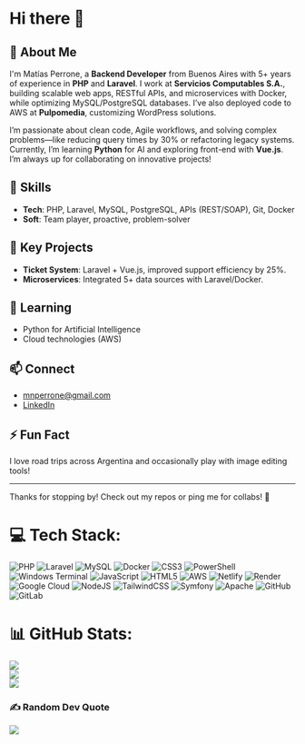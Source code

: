 # Hi there 👋

## 💫 About Me
I'm Matías Perrone, a **Backend Developer** from Buenos Aires with 5+ years of experience in **PHP** and **Laravel**. I work at **Servicios Computables S.A.**, building scalable web apps, RESTful APIs, and microservices with Docker, while optimizing MySQL/PostgreSQL databases. I’ve also deployed code to AWS at **Pulpomedia**, customizing WordPress solutions.

I’m passionate about clean code, Agile workflows, and solving complex problems—like reducing query times by 30% or refactoring legacy systems. Currently, I’m learning **Python** for AI and exploring front-end with **Vue.js**. I’m always up for collaborating on innovative projects!

## 🌟 Skills
- **Tech**: PHP, Laravel, MySQL, PostgreSQL, APIs (REST/SOAP), Git, Docker
- **Soft**: Team player, proactive, problem-solver

## 🔭 Key Projects
- **Ticket System**: Laravel + Vue.js, improved support efficiency by 25%.
- **Microservices**: Integrated 5+ data sources with Laravel/Docker.

## 🌱 Learning
- Python for Artificial Intelligence
- Cloud technologies (AWS)

## 📫 Connect
- [mnperrone@gmail.com](mailto:mnperrone@gmail.com)
- [LinkedIn](https://www.linkedin.com/in/matias-perrone/)

## ⚡ Fun Fact
I love road trips across Argentina and occasionally play with image editing tools!

---

Thanks for stopping by! Check out my repos or ping me for collabs! 🚀

# 💻 Tech Stack:
![PHP](https://img.shields.io/badge/php-%23777BB4.svg?style=for-the-badge&logo=php&logoColor=white) ![Laravel](https://img.shields.io/badge/laravel-%23FF2D20.svg?style=for-the-badge&logo=laravel&logoColor=white) ![MySQL](https://img.shields.io/badge/mysql-4479A1.svg?style=for-the-badge&logo=mysql&logoColor=white) ![Docker](https://img.shields.io/badge/docker-%230db7ed.svg?style=for-the-badge&logo=docker&logoColor=white) ![CSS3](https://img.shields.io/badge/css3-%231572B6.svg?style=for-the-badge&logo=css3&logoColor=white) ![PowerShell](https://img.shields.io/badge/PowerShell-%235391FE.svg?style=for-the-badge&logo=powershell&logoColor=white) ![Windows Terminal](https://img.shields.io/badge/Windows%20Terminal-%234D4D4D.svg?style=for-the-badge&logo=windows-terminal&logoColor=white) ![JavaScript](https://img.shields.io/badge/javascript-%23323330.svg?style=for-the-badge&logo=javascript&logoColor=%23F7DF1E) ![HTML5](https://img.shields.io/badge/html5-%23E34F26.svg?style=for-the-badge&logo=html5&logoColor=white) ![AWS](https://img.shields.io/badge/AWS-%23FF9900.svg?style=for-the-badge&logo=amazon-aws&logoColor=white) ![Netlify](https://img.shields.io/badge/netlify-%23000000.svg?style=for-the-badge&logo=netlify&logoColor=#00C7B7) ![Render](https://img.shields.io/badge/Render-%46E3B7.svg?style=for-the-badge&logo=render&logoColor=white) ![Google Cloud](https://img.shields.io/badge/GoogleCloud-%234285F4.svg?style=for-the-badge&logo=google-cloud&logoColor=white) ![NodeJS](https://img.shields.io/badge/node.js-6DA55F?style=for-the-badge&logo=node.js&logoColor=white) ![TailwindCSS](https://img.shields.io/badge/tailwindcss-%2338B2AC.svg?style=for-the-badge&logo=tailwind-css&logoColor=white) ![Symfony](https://img.shields.io/badge/symfony-%23000000.svg?style=for-the-badge&logo=symfony&logoColor=white) ![Apache](https://img.shields.io/badge/apache-%23D42029.svg?style=for-the-badge&logo=apache&logoColor=white) ![GitHub](https://img.shields.io/badge/github-%23121011.svg?style=for-the-badge&logo=github&logoColor=white) ![GitLab](https://img.shields.io/badge/gitlab-%23181717.svg?style=for-the-badge&logo=gitlab&logoColor=white)
# 📊 GitHub Stats:
![](https://github-readme-stats.vercel.app/api?username=mnperrone&theme=dark&hide_border=false&include_all_commits=false&count_private=false)<br/>
![](https://nirzak-streak-stats.vercel.app/?user=mnperrone&theme=dark&hide_border=false)<br/>
![](https://github-readme-stats.vercel.app/api/top-langs/?username=mnperrone&theme=dark&hide_border=false&include_all_commits=false&count_private=false&layout=compact)

### ✍️ Random Dev Quote
![](https://quotes-github-readme.vercel.app/api?type=horizontal&theme=radical)

